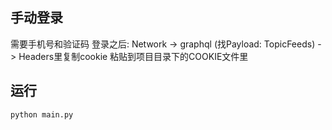 



## 手动登录
需要手机号和验证码
登录之后: Network -> graphql (找Payload: TopicFeeds) -> Headers里复制cookie
粘贴到项目目录下的COOKIE文件里

## 运行
```
python main.py
```